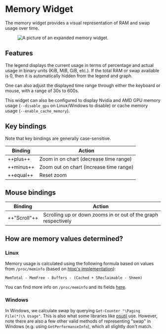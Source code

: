 # Memory Widget

The memory widget provides a visual representation of RAM and swap usage over time.

<figure>
    <img src="../../../assets/screenshots/memory.webp" alt="A picture of an expanded memory widget."/>
</figure>

## Features

The legend displays the current usage in terms of percentage and actual usage in binary units (KiB, MiB, GiB, etc.).
If the total RAM or swap available is 0, then it is automatically hidden from the legend and graph.

One can also adjust the displayed time range through either the keyboard or mouse, with a range of 30s to 600s.

This widget can also be configured to display Nvidia and AMD GPU memory usage (`--disable_gpu` on Linux/Windows to disable) or cache memory usage (`--enable_cache_memory`).

## Key bindings

Note that key bindings are generally case-sensitive.

| Binding   | Action                                  |
| --------- | --------------------------------------- |
| ++plus++  | Zoom in on chart (decrease time range)  |
| ++minus++ | Zoom out on chart (increase time range) |
| ++equal++ | Reset zoom                              |

## Mouse bindings

| Binding      | Action                                                         |
| ------------ | -------------------------------------------------------------- |
| ++"Scroll"++ | Scrolling up or down zooms in or out of the graph respectively |

## How are memory values determined?

### Linux

Memory usage is calculated using the following formula based on values from `/proc/meminfo` (based on [htop's implementation](https://github.com/htop-dev/htop/blob/976c6123f41492aaf613b9d172eef1842fb7b0a3/linux/LinuxProcessList.c#L1584)):

```
MemTotal - MemFree - Buffers - (Cached + SReclaimable - Shmem)
```

You can find more info on `/proc/meminfo` and its fields [here](https://access.redhat.com/documentation/en-us/red_hat_enterprise_linux/6/html/deployment_guide/s2-proc-meminfo).

### Windows

In Windows, we calculate swap by querying `Get-Counter "\Paging File(*)\% Usage"`. This
is also what some libraries like [psutil](https://github.com/giampaolo/psutil/blob/master/psutil/arch/windows/mem.c) use. However, note there are also a few other valid methods of
representing "swap" in Windows (e.g. using `GetPerformanceInfo`), which all slightly don't
match.
